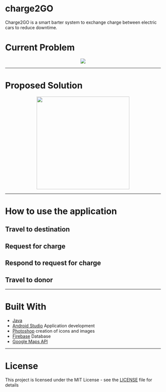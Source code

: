 # charge2GO

Charge2GO is a smart barter system to exchange charge between electric cars to reduce downtime.

# Current Problem

<p align="center">
  <img src="https://github.com/hashbangers/charge2GO/blob/master/screenshots/problem_map.png">
</p>

---

# Proposed Solution

<p align="center">
  <img src="https://github.com/hashbangers/charge2GO/blob/master/screenshots/solution_map.png" width="300">
</p>

---

# How to use the application

## Travel to destination

## Request for charge

## Respond to request for charge

## Travel to donor

---

# Built With

* [Java](https://java.com/en/) 
* [Android Studio](https://developer.android.com/index.html) Application development
* [Photoshop](www.adobe.com/Photoshop) creation of icons and images
* [Firebase](https://firebase.google.com) Database 
* [Google Maps API](https://developers.google.com/maps) 

---

# License

This project is licensed under the MIT License - see the [LICENSE](LICENSE) file for details




